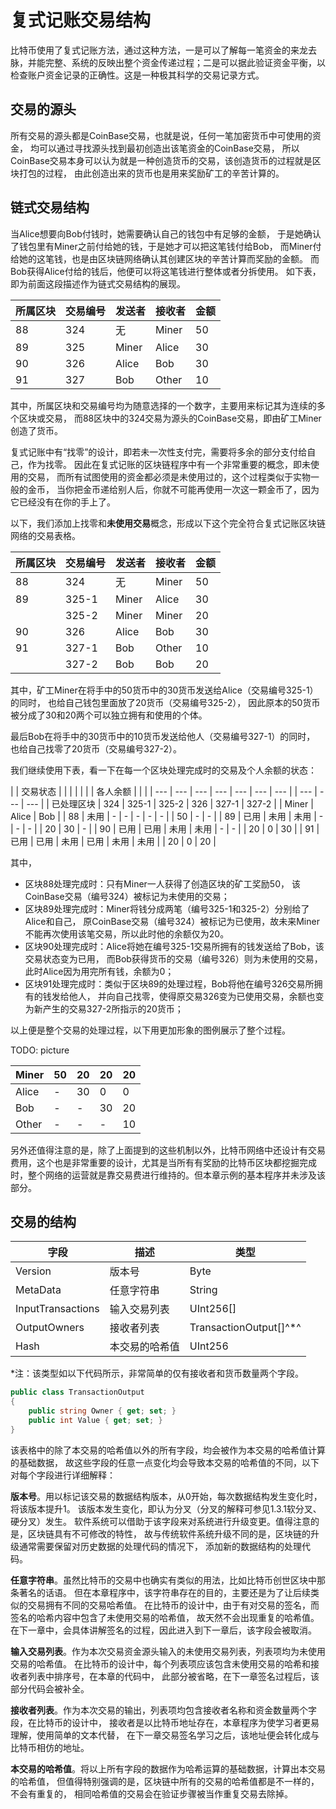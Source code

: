# 复式记账交易结构

比特币使用了复式记账方法，通过这种方法，一是可以了解每一笔资金的来龙去脉，并能完整、系统的反映出整个资金传递过程；二是可以据此验证资金平衡，以检查账户资金记录的正确性。这是一种极其科学的交易记录方式。

## 交易的源头

所有交易的源头都是CoinBase交易，也就是说，任何一笔加密货币中可使用的资金，
均可以通过寻找源头找到最初创造出该笔资金的CoinBase交易，
所以CoinBase交易本身可以认为就是一种创造货币的交易，该创造货币的过程就是区块打包的过程，
由此创造出来的货币也是用来奖励矿工的辛苦计算的。

## 链式交易结构

当Alice想要向Bob付钱时，她需要确认自己的钱包中有足够的金额，
于是她确认了钱包里有Miner之前付给她的钱，于是她才可以把这笔钱付给Bob，
而Miner付给她的这笔钱，也是由区块链网络确认其创建区块的辛苦计算而奖励的金额。
而Bob获得Alice付给的钱后，他便可以将这笔钱进行整体或者分拆使用。
如下表，即为前面这段描述作为链式交易结构的展现。

| 所属区块 | 交易编号 | 发送者 | 接收者 | 金额 |
| ---      | ---      | ---    | ---    | ---  |
| 88       | 324      | 无     | Miner  | 50   |
| 89       | 325      | Miner  | Alice  | 30   |
| 90       | 326      | Alice  | Bob    | 30   |
| 91       | 327      | Bob    | Other  | 10   |

其中，所属区块和交易编号均为随意选择的一个数字，主要用来标记其为连续的多个区块或交易，
而88区块中的324交易为源头的CoinBase交易，即由矿工Miner创造了货币。

复式记账中有“找零”的设计，即若未一次性支付完，需要将多余的部分支付给自己，作为找零。
因此在复式记账的区块链程序中有一个非常重要的概念，即未使用的交易，
而所有试图使用的资金都必须是未使用过的，这个过程类似于实物一般的金币，
当你把金币递给别人后，你就不可能再使用一次这一颗金币了，因为它已经没有在你的手上了。

以下，我们添加上找零和**未使用交易**概念，形成以下这个完全符合复式记账区块链网络的交易表格。

| 所属区块 | 交易编号 | 发送者 | 接收者 | 金额 |
| ---      | ---      | ---    | ---    | ---  |
| 88       | 324      | 无     | Miner  | 50   |
| 89       | 325-1    | Miner  | Alice  | 30   |
|          | 325-2    | Miner  | Miner  | 20   |
| 90       | 326      | Alice  | Bob    | 30   |
| 91       | 327-1    | Bob    | Other  | 10   |
|          | 327-2    | Bob    | Bob    | 20   |

其中，矿工Miner在将手中的50货币中的30货币发送给Alice（交易编号325-1）的同时，
也给自己钱包里面放了20货币（交易编号325-2），
因此原本的50货币被分成了30和20两个可以独立拥有和使用的个体。

最后Bob在将手中的30货币中的10货币发送给他人（交易编号327-1）的同时，
也给自己找零了20货币（交易编号327-2）。

我们继续使用下表，看一下在每一个区块处理完成时的交易及个人余额的状态：

|            | 交易状态 |       |       |      |       |       |  | 各人余额 |       |     |
| ---        | ---      | ---   | ---   | ---  | ---   | ---   |  | ---      | ---   | --- |
| 已处理区块 | 324      | 325-1 | 325-2 | 326  | 327-1 | 327-2 |  | Miner    | Alice | Bob |
| 88         | 未用     | -     | -     | -    | -     | -     |  | 50       | -     | -   |
| 89         | 已用     | 未用  | 未用  | -    | -     | -     |  | 20       | 30    | -   |
| 90         | 已用     | 已用  | 未用  | 未用 | -     | -     |  | 20       | 0     | 30  |
| 91         | 已用     | 已用  | 未用  | 已用 | 未用  | 未用  |  | 20       | 0     | 20  |

其中，

- 区块88处理完成时：只有Miner一人获得了创造区块的矿工奖励50，
  该CoinBase交易（编号324）被标记为未使用的交易；
- 区块89处理完成时：Miner将钱分成两笔（编号325-1和325-2）分别给了Alice和自己，
  原CoinBase交易（编号324）被标记为已使用，故未来Miner不能再次使用该笔交易，所以此时他的余额仅为20。
- 区块90处理完成时：Alice将她在编号325-1交易所拥有的钱发送给了Bob，该交易状态变为已用，
  而Bob获得货币的交易（编号326）则为未使用的交易，此时Alice因为用完所有钱，余额为0；
- 区块91处理完成时：类似于区块89的处理过程，Bob将他在编号326交易所拥有的钱发给他人，
  并向自己找零，使得原交易326变为已使用交易，余额也变为新产生的交易327-2所指示的20货币；

以上便是整个交易的处理过程，以下用更加形象的图例展示了整个过程。

TODO: picture

| Miner | 50  | 20  | 20  | 20  |
| ---   | --- | --- | --- | --- |
| Alice | -   | 30  | 0   | 0   |
| Bob   | -   | -   | 30  | 20  |
| Other | -   | -   | -   | 10  |

另外还值得注意的是，除了上面提到的这些机制以外，比特币网络中还设计有交易费用，这个也是非常重要的设计，尤其是当所有有奖励的比特币区块都挖掘完成时，整个网络的运营就是靠交易费进行维持的。但本章示例的基本程序并未涉及该部分。

## 交易的结构

| 字段              | 描述           | 类型                    |
| ---               | ---            | ---                     |
| Version           | 版本号         | Byte                    |
| MetaData          | 任意字符串     | String                  |
| InputTransactions | 输入交易列表   | UInt256[]               |
| OutputOwners      | 接收者列表     | TransactionOutput[]^\*^ |
| Hash              | 本交易的哈希值 | UInt256                 |

<!-- code:ClassicBlockChain/Entity/Transaction.cs -->

\*注：该类型如以下代码所示，非常简单的仅有接收者和货币数量两个字段。

```cs
public class TransactionOutput  
{  
    public string Owner { get; set; }  
    public int Value { get; set; }  
}  
```
<!-- code:ClassicBlockChain/Entity/TransactionOutput.cs -->

该表格中的除了本交易的哈希值以外的所有字段，均会被作为本交易的哈希值计算的基础数据，
故这些字段的任意一点变化均会导致本交易的哈希值的不同，以下对每个字段进行详细解释：

**版本号**。用以标记该交易的数据结构版本，从0开始，每次数据结构发生变化时，将该版本提升1。
该版本发生变化，即认为分叉（分叉的解释可参见1.3.1软分叉、硬分叉）发生。
软件系统可以借助于该字段来对系统进行升级变更。值得注意的是，区块链具有不可修改的特性，
故与传统软件系统升级不同的是，区块链的升级通常需要保留对历史数据的处理代码的情况下，
添加新的数据结构的处理代码。

**任意字符串**。虽然比特币的交易中也确实有类似的用法，比如比特币创世区块中那条著名的话语。
但在本章程序中，该字符串存在的目的，主要还是为了让后续类似的交易拥有不同的交易哈希值。
在比特币的设计中，由于有对交易的签名，而签名的哈希内容中包含了未使用交易的哈希值，
故天然不会出现重复的哈希值。在下一章中，会具体讲解签名的过程，因此进入到下一章后，该字段会被取消。

**输入交易列表**。作为本次交易资金源头输入的未使用交易列表，列表项均为未使用交易的哈希值。
在比特币的设计中，每个列表项应该包含未使用交易的哈希和接收者列表中排序号，在本章的代码中，
此部分被省略，在下一章签名过程后，该部分代码会被补全。

**接收者列表**。作为本次交易的输出，列表项均包含接收者名称和资金数量两个字段，在比特币的设计中，
接收者是以比特币地址存在，本章程序为使学习者更易理解，使用简单的文本代替，
在下一章交易签名学习之后，该地址便会转化成与比特币相仿的地址。

**本交易的哈希值**。将以上所有字段的数据作为哈希运算的基础数据，计算出本交易的哈希值，
但值得特别强调的是，区块链中所有的交易的哈希值都是不一样的，不会有重复的，
相同哈希值的交易会在验证步骤被当作重复交易去除掉。

